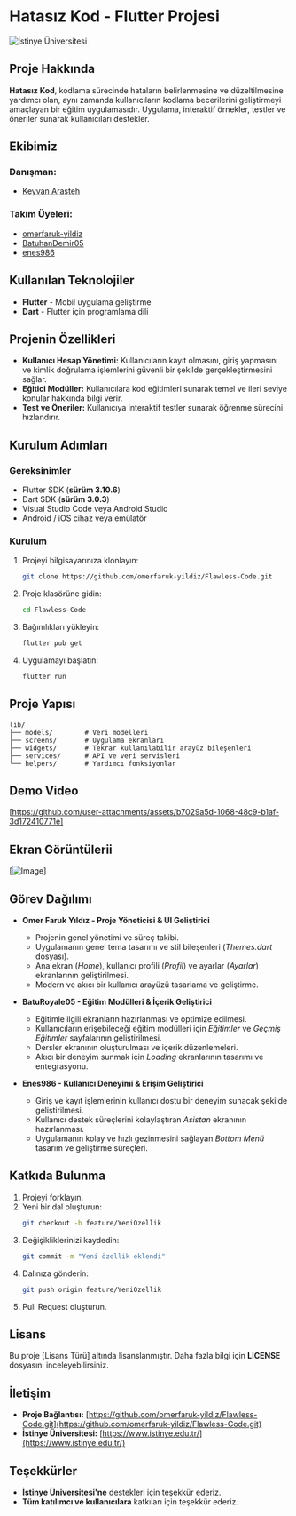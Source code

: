 # Hatasız Kod - Flutter Projesi

  

![İstinye Üniversitesi](https://www.unitededucation.com/linklogoch/istinye-university-logo.png)


## Proje Hakkında

**Hatasız Kod**, kodlama sürecinde hataların belirlenmesine ve düzeltilmesine yardımcı olan, aynı zamanda kullanıcıların kodlama becerilerini geliştirmeyi amaçlayan bir eğitim uygulamasıdır. Uygulama, interaktif örnekler, testler ve öneriler sunarak kullanıcıları destekler.

## Ekibimiz

### **Danışman:**

- [Keyvan Arasteh](https://github.com/keyvanarasteh)

### **Takım Üyeleri:**

- [omerfaruk-yildiz](https://github.com/omerfaruk-yildiz)
- [BatuhanDemir05](https://github.com/BatuhanDemir05)
- [enes986](https://github.com/enes986)

## Kullanılan Teknolojiler

- **Flutter** - Mobil uygulama geliştirme
- **Dart** - Flutter için programlama dili

## Projenin Özellikleri

- **Kullanıcı Hesap Yönetimi:** Kullanıcıların kayıt olmasını, giriş yapmasını ve kimlik doğrulama işlemlerini güvenli bir şekilde gerçekleştirmesini sağlar.
- **Eğitici Modüller:** Kullanıcılara kod eğitimleri sunarak temel ve ileri seviye konular hakkında bilgi verir.
- **Test ve Öneriler:** Kullanıcıya interaktif testler sunarak öğrenme sürecini hızlandırır.
## Kurulum Adımları

### **Gereksinimler**

- Flutter SDK (**sürüm 3.10.6**)
- Dart SDK (**sürüm 3.0.3**)
- Visual Studio Code veya Android Studio
- Android / iOS cihaz veya emülatör

### **Kurulum**

1. Projeyi bilgisayarınıza klonlayın:

   ```bash
   git clone https://github.com/omerfaruk-yildiz/Flawless-Code.git
   ```

2. Proje klasörüne gidin:

   ```bash
   cd Flawless-Code
   ```

3. Bağımlıkları yükleyin:

   ```bash
   flutter pub get
   ```

4. Uygulamayı başlatın:

   ```bash
   flutter run
   ```

## Proje Yapısı

```
lib/
├── models/        # Veri modelleri
├── screens/       # Uygulama ekranları
├── widgets/       # Tekrar kullanılabilir arayüz bileşenleri
├── services/      # API ve veri servisleri
└── helpers/       # Yardımcı fonksiyonlar
```

## Demo Video

[https://github.com/user-attachments/assets/b7029a5d-1068-48c9-b1af-3d172410771e]

## Ekran Görüntülerii

[![Image](https://github.com/user-attachments/assets/4564f9a5-7f62-4b7c-b292-610df9380a9e)]


## Görev Dağılımı

- **Omer Faruk Yıldız - Proje Yöneticisi & UI Geliştirici**
  - Projenin genel yönetimi ve süreç takibi.
  - Uygulamanın genel tema tasarımı ve stil bileşenleri (*Themes.dart* dosyası).
  - Ana ekran (*Home*), kullanıcı profili (*Profil*) ve ayarlar (*Ayarlar*) ekranlarının geliştirilmesi.
  - Modern ve akıcı bir kullanıcı arayüzü tasarlama ve geliştirme.

- **BatuRoyale05 - Eğitim Modülleri & İçerik Geliştirici**
  - Eğitimle ilgili ekranların hazırlanması ve optimize edilmesi.
  - Kullanıcıların erişebileceği eğitim modülleri için *Eğitimler* ve *Geçmiş Eğitimler* sayfalarının geliştirilmesi.
  - Dersler ekranının oluşturulması ve içerik düzenlemeleri.
  - Akıcı bir deneyim sunmak için *Loading* ekranlarının tasarımı ve entegrasyonu.

- **Enes986 - Kullanıcı Deneyimi & Erişim Geliştirici**
  - Giriş ve kayıt işlemlerinin kullanıcı dostu bir deneyim sunacak şekilde geliştirilmesi.
  - Kullanıcı destek süreçlerini kolaylaştıran *Asistan* ekranının hazırlanması.
  - Uygulamanın kolay ve hızlı gezinmesini sağlayan *Bottom Menü* tasarım ve geliştirme süreçleri.

## Katkıda Bulunma

1. Projeyi forklayın.
2. Yeni bir dal oluşturun:
   ```bash
   git checkout -b feature/YeniOzellik
   ```
3. Değişikliklerinizi kaydedin:
   ```bash
   git commit -m "Yeni özellik eklendi"
   ```
4. Dalınıza gönderin:
   ```bash
   git push origin feature/YeniOzellik
   ```
5. Pull Request oluşturun.

## Lisans

Bu proje [Lisans Türü] altında lisanslanmıştır. Daha fazla bilgi için **LICENSE** dosyasını inceleyebilirsiniz.

## İletişim

- **Proje Bağlantısı:** [https://github.com/omerfaruk-yildiz/Flawless-Code.git](https://github.com/omerfaruk-yildiz/Flawless-Code.git)
- **İstinye Üniversitesi:** [https://www.istinye.edu.tr/](https://www.istinye.edu.tr/)

## Teşekkürler

- **İstinye Üniversitesi'ne** destekleri için teşekkür ederiz.
- **Tüm katılımcı ve kullanıcılara** katkıları için teşekkür ederiz.
  



  




  





  




  







  







